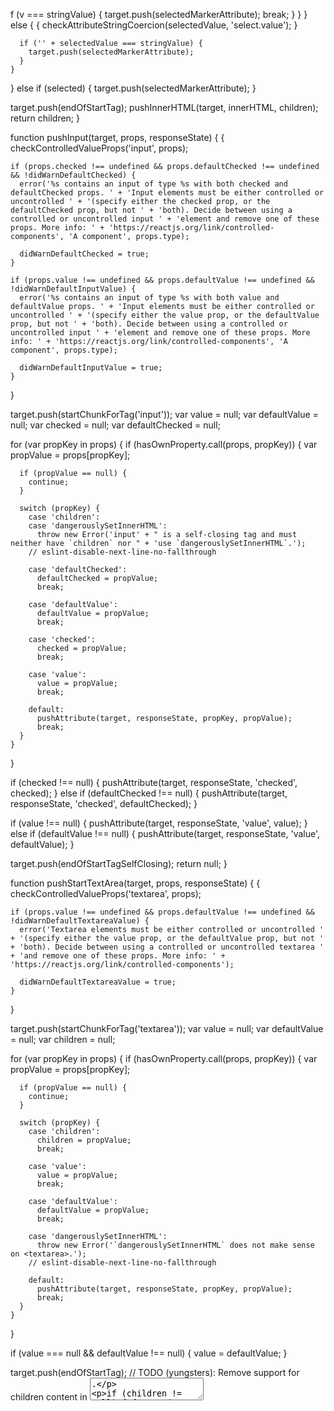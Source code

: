 f (v === stringValue) {
          target.push(selectedMarkerAttribute);
          break;
        }
      }
    } else {
      {
        checkAttributeStringCoercion(selectedValue, 'select.value');
      }

      if ('' + selectedValue === stringValue) {
        target.push(selectedMarkerAttribute);
      }
    }
  } else if (selected) {
    target.push(selectedMarkerAttribute);
  }

  target.push(endOfStartTag);
  pushInnerHTML(target, innerHTML, children);
  return children;
}

function pushInput(target, props, responseState) {
  {
    checkControlledValueProps('input', props);

    if (props.checked !== undefined && props.defaultChecked !== undefined && !didWarnDefaultChecked) {
      error('%s contains an input of type %s with both checked and defaultChecked props. ' + 'Input elements must be either controlled or uncontrolled ' + '(specify either the checked prop, or the defaultChecked prop, but not ' + 'both). Decide between using a controlled or uncontrolled input ' + 'element and remove one of these props. More info: ' + 'https://reactjs.org/link/controlled-components', 'A component', props.type);

      didWarnDefaultChecked = true;
    }

    if (props.value !== undefined && props.defaultValue !== undefined && !didWarnDefaultInputValue) {
      error('%s contains an input of type %s with both value and defaultValue props. ' + 'Input elements must be either controlled or uncontrolled ' + '(specify either the value prop, or the defaultValue prop, but not ' + 'both). Decide between using a controlled or uncontrolled input ' + 'element and remove one of these props. More info: ' + 'https://reactjs.org/link/controlled-components', 'A component', props.type);

      didWarnDefaultInputValue = true;
    }
  }

  target.push(startChunkForTag('input'));
  var value = null;
  var defaultValue = null;
  var checked = null;
  var defaultChecked = null;

  for (var propKey in props) {
    if (hasOwnProperty.call(props, propKey)) {
      var propValue = props[propKey];

      if (propValue == null) {
        continue;
      }

      switch (propKey) {
        case 'children':
        case 'dangerouslySetInnerHTML':
          throw new Error('input' + " is a self-closing tag and must neither have `children` nor " + 'use `dangerouslySetInnerHTML`.');
        // eslint-disable-next-line-no-fallthrough

        case 'defaultChecked':
          defaultChecked = propValue;
          break;

        case 'defaultValue':
          defaultValue = propValue;
          break;

        case 'checked':
          checked = propValue;
          break;

        case 'value':
          value = propValue;
          break;

        default:
          pushAttribute(target, responseState, propKey, propValue);
          break;
      }
    }
  }

  if (checked !== null) {
    pushAttribute(target, responseState, 'checked', checked);
  } else if (defaultChecked !== null) {
    pushAttribute(target, responseState, 'checked', defaultChecked);
  }

  if (value !== null) {
    pushAttribute(target, responseState, 'value', value);
  } else if (defaultValue !== null) {
    pushAttribute(target, responseState, 'value', defaultValue);
  }

  target.push(endOfStartTagSelfClosing);
  return null;
}

function pushStartTextArea(target, props, responseState) {
  {
    checkControlledValueProps('textarea', props);

    if (props.value !== undefined && props.defaultValue !== undefined && !didWarnDefaultTextareaValue) {
      error('Textarea elements must be either controlled or uncontrolled ' + '(specify either the value prop, or the defaultValue prop, but not ' + 'both). Decide between using a controlled or uncontrolled textarea ' + 'and remove one of these props. More info: ' + 'https://reactjs.org/link/controlled-components');

      didWarnDefaultTextareaValue = true;
    }
  }

  target.push(startChunkForTag('textarea'));
  var value = null;
  var defaultValue = null;
  var children = null;

  for (var propKey in props) {
    if (hasOwnProperty.call(props, propKey)) {
      var propValue = props[propKey];

      if (propValue == null) {
        continue;
      }

      switch (propKey) {
        case 'children':
          children = propValue;
          break;

        case 'value':
          value = propValue;
          break;

        case 'defaultValue':
          defaultValue = propValue;
          break;

        case 'dangerouslySetInnerHTML':
          throw new Error('`dangerouslySetInnerHTML` does not make sense on <textarea>.');
        // eslint-disable-next-line-no-fallthrough

        default:
          pushAttribute(target, responseState, propKey, propValue);
          break;
      }
    }
  }

  if (value === null && defaultValue !== null) {
    value = defaultValue;
  }

  target.push(endOfStartTag); // TODO (yungsters): Remove support for children content in <textarea>.

  if (children != null) {
    {
      error('Use the `defaultValue` or `value` props instead of setting ' + 'children on <textarea>.');
    }

    if (value != null) {
      throw new Error('If you supply `defaultValue` on a <textarea>, do not pass children.');
    }

    if (isArray(children)) {
      if (children.length > 1) {
        throw new Error('<textarea> can only have at most one child.');
      } // TODO: remove the coercion and the DEV check below because it will
      // always be overwritten by the coercion several lines below it. #22309


      {
        checkHtmlStringCoercion(children[0]);
      }

      value = '' + children[0];
    }

    {
      checkHtmlStringCoercion(children);
    }

    value = '' + children;
  }

  if (typeof value === 'string' && value[0] === '\n') {
    // text/html ignores the first character in these tags if it's a newline
    // Prefer to break application/xml over text/html (for now) by adding
    // a newline specifically to get eaten by the parser. (Alternately for
    // textareas, replacing "^\n" with "\r\n" doesn't get eaten, and the first
    // \r is normalized out by HTMLTextAreaElement#value.)
    // See: <http://www.w3.org/TR/html-polyglot/#newlines-in-textarea-and-pre>
    // See: <http://www.w3.org/TR/html5/syntax.html#element-restrictions>
    // See: <http://www.w3.org/TR/html5/syntax.html#newlines>
    // See: Parsing of "textarea" "listing" and "pre" elements
    //  from <http://www.w3.org/TR/html5/syntax.html#parsing-main-inbody>
    target.push(leadingNewline);
  } // ToString and push directly instead of recurse over children.
  // We don't really support complex children in the value anyway.
  // This also currently avoids a trailing comment node which breaks textarea.


  if (value !== null) {
    {
      checkAttributeStringCoercion(value, 'value');
    }

    target.push(stringToChunk(encodeHTMLTextNode('' + value)));
  }

  return null;
}

function pushSelfClosing(target, props, tag, responseState) {
  target.push(startChunkForTag(tag));

  for (var propKey in props) {
    if (hasOwnProperty.call(props, propKey)) {
      var propValue = props[propKey];

      if (propValue == null) {
        continue;
      }

      switch (propKey) {
        case 'children':
        case 'dangerouslySetInnerHTML':
          throw new Error(tag + " is a self-closing tag and must neither have `children` nor " + 'use `dangerouslySetInnerHTML`.');
        // eslint-disable-next-line-no-fallthrough

        default:
          pushAttribute(target, responseState, propKey, propValue);
          break;
      }
    }
  }

  target.push(endOfStartTagSelfClosing);
  return null;
}

function pushStartMenuItem(target, props, responseState) {
  target.push(startChunkForTag('menuitem'));

  for (var propKey in props) {
    if (hasOwnProperty.call(props, propKey)) {
      var propValue = props[propKey];

      if (propValue == null) {
        continue;
      }

      switch (propKey) {
        case 'children':
        case 'dangerouslySetInnerHTML':
          throw new Error('menuitems cannot have `children` nor `dangerouslySetInnerHTML`.');
        // eslint-disable-next-line-no-fallthrough

        default:
          pushAttribute(target, responseState, propKey, propValue);
          break;
      }
    }
  }

  target.push(endOfStartTag);
  return null;
}

function pushStartTitle(target, props, responseState) {
  target.push(startChunkForTag('title'));
  var children = null;

  for (var propKey in props) {
    if (hasOwnProperty.call(props, propKey)) {
      var propValue = props[propKey];

      if (propValue == null) {
        continue;
      }

      switch (propKey) {
        case 'children':
          children = propValue;
          break;

        case 'dangerouslySetInnerHTML':
          throw new Error('`dangerouslySetInnerHTML` does not make sense on <title>.');
        // eslint-disable-next-line-no-fallthrough

        default:
          pushAttribute(target, responseState, propKey, propValue);
          bre